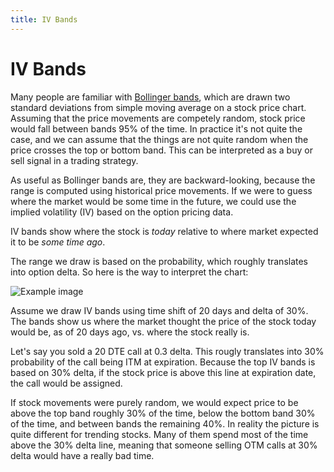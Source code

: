 ```yaml
---
title: IV Bands
---
```


# IV Bands

Many people are familiar with [Bollinger bands](https://en.wikipedia.org/wiki/Bollinger_Bands), which are drawn two standard deviations from simple moving average on a stock price chart. Assuming that the price movements are competely random, stock price would fall between bands 95% of the time. In practice it's not quite the case, and we can assume that the things are not quite random when the price crosses the top or bottom band. This can be interpreted as a buy or sell signal in a trading strategy.

As useful as Bollinger bands are, they are backward-looking, because the range is computed using historical price movements. If we were to guess where the market would be some time in the future, we could use the implied volatility (IV) based on the option pricing data. 

IV bands show where the stock is *today* relative to where market expected it to be *some time ago*.

The range we draw is based on the probability, which roughly translates into option delta. So here is the way to interpret the chart:

![Example image](/images/aapl_iv_bands.png)

Assume we draw IV bands using time shift of 20 days and delta of 30%. The bands show us where the market thought the price of the stock today would be, as of 20 days ago, vs. where the stock really is.

Let's say you sold a 20 DTE call at 0.3 delta. This rougly translates into 30% probability of the call being ITM at expiration. Because the top IV bands is based on 30% delta, if the stock price is above this line at expiration date, the call would be assigned.

If stock movements were purely random, we would expect price to be above the top band roughly 30% of the time, below the bottom band 30% of the time, and between bands the remaining 40%. In reality the picture is quite different for trending stocks. Many of them spend most of the time above the 30% delta line, meaning that someone selling OTM calls at 30% delta would have a really bad time.